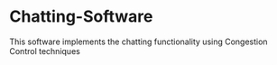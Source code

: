 # Chatting-Software
This software implements the chatting functionality using Congestion Control techniques
